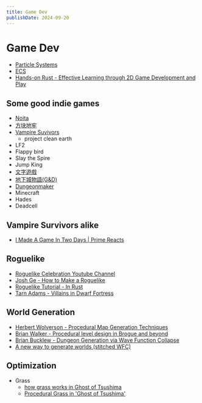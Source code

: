 ```yaml
---
title: Game Dev
publishDate: 2024-09-20
---
```


# Game Dev

- [Particle Systems](/particle_systems.md)
- [ECS](/ecs.md)
- [Hands-on Rust - Effective Learning through 2D Game Development and Play](https://pragprog.com/titles/hwrust/hands-on-rust/)

## Some good indie games

- [Noita](/noita.md)
- [方块地牢](https://steamcommunity.com/app/1783200)
- [Vampire Suvivors](https://store.steampowered.com/app/1794680/Vampire_Survivors/)
  - project clean earth
- LF2
- Flappy bird
- Slay the Spire
- Jump King
- [文字遊戲](https://store.steampowered.com/app/1109570/_/?l=tchinese)
- [地下城物語(G&D)](https://play.google.com/store/apps/details?id=com.qcplay.slimegogogo&hl=zh_HK)
- [Dungeonmaker](https://play.google.com/store/apps/details?id=com.GameCoaster.DungeonMaker&hl=zh_HK)
- Minecraft
- Hades
- Deadcell

## Vampire Survivors alike

- [I Made A Game In Two Days | Prime Reacts](https://www.youtube.com/watch?v=78guzvzlzZ4)

## Roguelike

- [Roguelike Celebration Youtube Channel](https://www.youtube.com/@roguelikecelebration/videos)
- [Josh Ge - How to Make a Roguelike](https://www.youtube.com/watch?v=jviNpRGuCIU)
- [Roguelike Tutorial - In Rust](http://bfnightly.bracketproductions.com/rustbook/)
- [Tarn Adams - Villains in Dwarf Fortress](https://www.youtube.com/watch?v=4-7TtPX5uhg)

## World Generation

- [Herbert Wolverson - Procedural Map Generation Techniques](https://www.youtube.com/watch?v=TlLIOgWYVpI)
- [Brian Walker - Procedural level design in Brogue and beyond](https://www.youtube.com/watch?v=Uo9-IcHhq_w)
- [Brian Bucklew - Dungeon Generation via Wave Function Collapse](https://www.youtube.com/watch?v=fnFj3dOKcIQ)
- [A new way to generate worlds (stitched WFC)](https://www.youtube.com/watch?v=dFYMOzoSDNE)

## Optimization

- Grass
  - [how grass works in Ghost of Tsushima](https://www.youtube.com/watch?v=G8HH_pMKOhk)
  - [Procedural Grass in 'Ghost of Tsushima'](https://www.youtube.com/watch?v=Ibe1JBF5i5Y)

